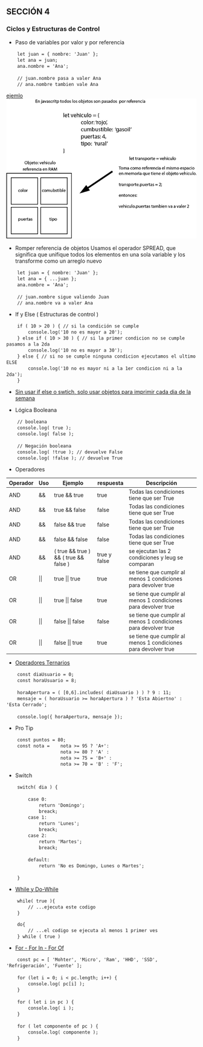 ## SECCIÓN 4
### Ciclos y Estructuras de Control

* Paso de variables por valor y por referencia
```
    let juan = { nombre: 'Juan' };
    let ana = juan;
    ana.nombre = 'Ana';

    // juan.nombre pasa a valer Ana
    // ana.nombre tambien vale Ana
```
[ ejemlo ](valor-referencia.js)
![alt text](objeto-valor-referencia.jpg)

* Romper referencia de objetos
Usamos el operador SPREAD, que significa que unifique todos los elementos
en una sola variable y los transforme como un arreglo nuevo
```
    let juan = { nombre: 'Juan' };
    let ana = { ...juan };
    ana.nombre = 'Ana';

    // juan.nombre sigue valiendo Juan
    // ana.nombre va a valer Ana
```

* If y Else ( Estructuras de control )
```
    if ( 10 > 20 ) { // si la condición se cumple
        console.log('10 no es mayor a 20');
    } else if ( 10 > 30 ) { // si la primer condicion no se cumple pasamos a la 2da
        console.log('10 no es mayor a 30');
    } else { // si no se cumple ninguna condicion ejecutamos el ultimo ELSE
        console.log('10 no es mayor ni a la 1er condicion ni a la 2da');
    }   
```
* [Sin usar if else o swtich, solo usar objetos para imprimir cada dia de la semana](laboratorio.js)

* Lógica Booleana

```
    // booleana
    console.log( true );
    console.log( false );

    // Negación booleana
    console.log( !true ); // devuelve False
    console.log( !false ); // devuelve True
```

* Operadores

| Operador| Uso | Ejemplo | respuesta | Descripción |
|-|-|-|-|-|
| AND | && | true && true | true |Todas las condiciones tiene que ser True |
| AND | && | true && false | false |Todas las condiciones tiene que ser True |
| AND | && | false && true | false |Todas las condiciones tiene que ser True |
| AND | && | false && false | false |Todas las condiciones tiene que ser True |
| AND | && | ( true && true ) && ( true && false )| true y false | se ejecutan las 2 condiciones y leug se comparan|
| OR | \|\| | true \|\| true | true | se tiene que cumplir al menos 1 condiciones para devolver true |
| OR | \|\| | true \|\| false | true | se tiene que cumplir al menos 1 condiciones para devolver true |
| OR | \|\| | false \|\| false | false | se tiene que cumplir al menos 1 condiciones para devolver true |
| OR | \|\| | false \|\| true | true | se tiene que cumplir al menos 1 condiciones para devolver true |

* [Operadores Ternarios](./operador-ternario.js)
```  
    const diaUsuario = 0;
    const horaUsuario = 8;

    horaApertura = ( [0,6].includes( diaUsuario ) ) ? 9 : 11;
    mensaje = ( horaUsuario >= horaApertura ) ? 'Esta Abiertno' : 'Esta Cerrado';

    console.log({ horaApertura, mensaje });
```
* Pro Tip
```
    const puntos = 80;
    const nota =    nota >= 95 ? 'A+':
                    nota >= 80 ? 'A' :
                    nota >= 75 = 'B+' :
                    nota >= 70 = 'B' : 'F';

```

* Switch
```
    switch( dia ) {

        case 0: 
            return 'Domingo';
            breack;
        case 1: 
            return 'Lunes';
            breack;
        case 2: 
            return 'Martes';
            breack;
        
        default: 
            return 'No es Domingo, Lunes o Martes';

    }

```

* [While y Do-While](./while.js)
```
    while( true ){
        // ...ejecuta este codigo
    }
```
```
    do{
        // ...el codigo se ejecuta al menos 1 primer ves
    } while ( true )
```

* [For - For In - For Of](./ciclos.js)
```
    const pc = [ 'Mohter', 'Micro', 'Ram', 'HHD', 'SSD', 'Refrigeración', 'Fuente' ];

    for (let i = 0; i < pc.length; i++) {        
        console.log( pc[i] );        
    }

    for ( let i in pc ) {        
        console.log( i );            
    }

    for ( let componente of pc ) {
        console.log( componente );    
    }
```
